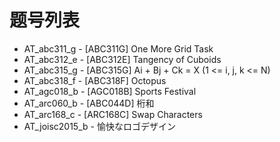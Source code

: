 # 题号列表

- AT_abc311_g - [ABC311G] One More Grid Task
- AT_abc312_e - [ABC312E] Tangency of Cuboids
- AT_abc315_g - [ABC315G] Ai + Bj + Ck = X (1 <= i, j, k <= N)
- AT_abc318_f - [ABC318F] Octopus
- AT_agc018_b - [AGC018B] Sports Festival
- AT_arc060_b - [ABC044D] 桁和
- AT_arc168_c - [ARC168C] Swap Characters
- AT_joisc2015_b - 愉快なロゴデザイン
